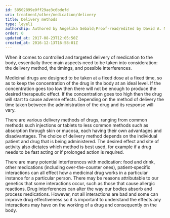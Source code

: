 ```yaml
---
id: 58502899e0ff29ae3c6bdefd
uri: treatment/other/medication/delivery
title: Delivery methods
type: level1
authorship: Authored by Angelika Sebald;Proof-read/edited by David A. Mitchell
order: 0
updated_at: 2017-08-23T12:05:50Z
created_at: 2016-12-13T16:58:01Z
---
```


<p>When it comes to controlled and targeted delivery of medication
    to the body, essentially three main aspects need to be taken
    into consideration: the delivery method, the timings, and
    possible interferences.</p>
<p>Medicinal drugs are designed to be taken at a fixed dose at a
    fixed time, so as to keep the concentration of the drug in
    the body at an ideal level. If the concentration goes too
    low then there will not be enough to produce the desired
    therapeutic effect. If the concentration goes too high then
    the drug will start to cause adverse effects. Depending on
    the method of delivery the time taken between the administration
    of the drug and its response will vary.</p>
<p>There are various delivery methods of drugs, ranging from common
    methods such injections or tablets to less common methods
    such as absorption through skin or mucosa, each having their
    own advantages and disadvantages. The choice of delivery
    method depends on the individual patient and drug that is
    being administered. The desired effect and site of activity
    also dictates which method is best used, for example if a
    drug needs to be fast acting or if prolonged action is required.</p>
<p>There are many potential interferences with medication: food
    and drink, other medications (including over-the-counter
    ones), patient-specific interactions can all effect how a
    medicinal drug works in a particular instance for a particular
    person. There may be reasons attributable to our genetics
    that some interactions occur, such as those that cause allergic
    reactions. Drug interferences can alter the way our bodies
    absorb and process medications. However, not all interactions
    are bad and some can improve drug effectiveness so it is
    important to understand the effects any interactions may
    have on the working of a drug and consequently on the body.</p>
